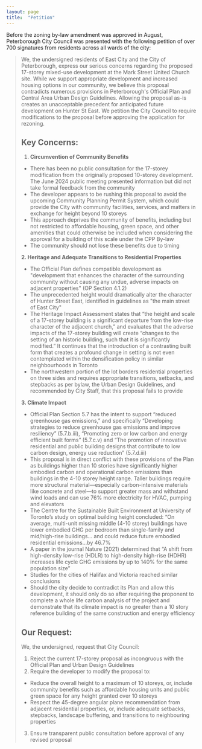 ```yaml
---
layout: page
title:  "Petition"
---
```

<a name="top"></a>
Before the zoning by-law amendment was approved in August, Peterborough City Council was presented with the following petition of over 700 signatures from residents across all wards of the city: 

> We, the undersigned residents of East City and the City of Peterborough, express our serious concerns regarding the proposed 17-storey mixed-use development at the Mark Street United Church site. While we support appropriate development and increased housing options in our community, we believe this proposal contradicts numerous provisions in Peterborough's Official Plan and Central Area Urban Design Guidelines. Allowing the proposal as-is creates an unacceptable precedent for anticipated future development on Hunter St East. We petition the City Council to require modifications to the proposal before approving the application for rezoning.
> 
> ## Key Concerns:
> 
> 1. **Circumvention of Community Benefits**
> - There has been no public consultation for the 17-storey modification from the originally proposed 10-storey development. The June 2024 public meeting presented information but did not take formal feedback from the community
> - The developer appears to be rushing this proposal to avoid the upcoming Community Planning Permit System, which could provide the City with community facilities, services, and matters in exchange for height beyond 10 storeys
> - This approach deprives the community of benefits, including but not restricted to affordable housing, green space, and other amenities that could otherwise be included when considering the approval for a building of this scale under the CPP By-law 
> - The community should not lose these benefits due to timing 
> 
> **2. Heritage and Adequate Transitions to Residential Properties**
> - The Official Plan defines compatible development as "development that enhances the character of the surrounding community without causing any undue, adverse impacts on adjacent properties" (OP Section 4.1.2)
> - The unprecedented height would dramatically alter the character of Hunter Street East, identified in guidelines as "the main street of East City"
> - The Heritage Impact Assessment states that “the height and scale of a 17-storey building is a significant departure from the low-rise character of the adjacent church,” and evaluates that the adverse impacts of the 17-storey building will create “changes to the setting of an historic building, such that it is significantly modified.” It continues that the introduction of a contrasting built form that creates a profound change in setting is not even contemplated within the densification policy in similar neighbourhoods in Toronto
> - The northwestern portion of the lot borders residential properties on three sides and requires appropriate transitions, setbacks, and stepbacks as per bylaw, the Urban Design Guidelines, and recommended by City Staff, that this proposal fails to provide
> 
> **3. Climate Impact**
> - Official Plan Section 5.7 has the intent to support “reduced greenhouse gas emissions,” and specifically “Developing strategies to reduce greenhouse gas emissions and improve resiliency” (5.7.b.iii), “Promoting zero or low carbon and energy efficient built forms” (5.7.c.v) and “The promotion of innovative residential and public building designs that contribute to low carbon design, energy use reduction” (5.7.d.iii)
> - This proposal is in direct conflict with these provisions of the Plan as buildings higher than 10 stories have significantly higher embodied carbon and operational carbon emissions than buildings in the 4-10 storey height range. Taller buildings require more structural material—especially carbon-intensive materials like concrete and steel—to support greater mass and withstand wind loads and can use 76% more electricity for HVAC, pumping and elevators
> - The Centre for the Sustainable Built Environment at University of Toronto’s study on optimal building height concluded: “On average, multi-unit missing middle (4-10 storey) buildings have lower embodied GHG per bedroom than single-family and mid/high-rise buildings… and could reduce future embodied residential emissions…by 46.7%
> - A paper in the journal Nature (2021) determined that “A shift from high-density low-rise (HDLR) to high-density high-rise (HDHR) increases life cycle GHG emissions by up to 140% for the same population size” 
> - Studies for the cities of Halifax and Victoria reached similar conclusions
> - Should the city decide to contradict its Plan and allow this development, it should only do so after requiring the proponent to complete a whole life carbon analysis of the project and demonstrate that its climate impact is no greater than a 10 story reference building of the same construction and energy efficiency
> 
> ## Our Request:
> We, the undersigned, request that City Council:
> 
> 1. Reject the current 17-storey proposal as incongruous with the Official Plan and Urban Design Guidelines
> 2. Require the developer to modify the proposal to:
> - Reduce the overall height to a maximum of 10 storeys, or, include community benefits such as affordable housing units and public green space for any height granted over 10 storeys 
> - Respect the 45-degree angular plane recommendation from adjacent residential properties, or, include adequate setbacks, stepbacks, landscape buffering, and transitions to neighbouring properties
> 3. Ensure transparent public consultation before approval of any revised proposal


